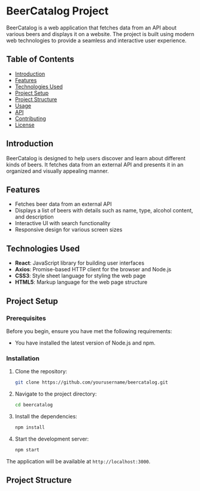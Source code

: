 # BeerCatalog Project

BeerCatalog is a web application that fetches data from an API about various beers and displays it on a website. The project is built using modern web technologies to provide a seamless and interactive user experience.

## Table of Contents

- [Introduction](#introduction)
- [Features](#features)
- [Technologies Used](#technologies-used)
- [Project Setup](#project-setup)
- [Project Structure](#project-structure)
- [Usage](#usage)
- [API](#api)
- [Contributing](#contributing)
- [License](#license)

## Introduction

BeerCatalog is designed to help users discover and learn about different kinds of beers. It fetches data from an external API and presents it in an organized and visually appealing manner.

## Features

- Fetches beer data from an external API
- Displays a list of beers with details such as name, type, alcohol content, and description
- Interactive UI with search functionality
- Responsive design for various screen sizes

## Technologies Used

- **React**: JavaScript library for building user interfaces
- **Axios**: Promise-based HTTP client for the browser and Node.js
- **CSS3**: Style sheet language for styling the web page
- **HTML5**: Markup language for the web page structure

## Project Setup

### Prerequisites

Before you begin, ensure you have met the following requirements:

- You have installed the latest version of Node.js and npm.

### Installation

1. Clone the repository:

    ```bash
    git clone https://github.com/yourusername/beercatalog.git
    ```

2. Navigate to the project directory:

    ```bash
    cd beercatalog
    ```

3. Install the dependencies:

    ```bash
    npm install
    ```

4. Start the development server:

    ```bash
    npm start
    ```

The application will be available at `http://localhost:3000`.

## Project Structure


